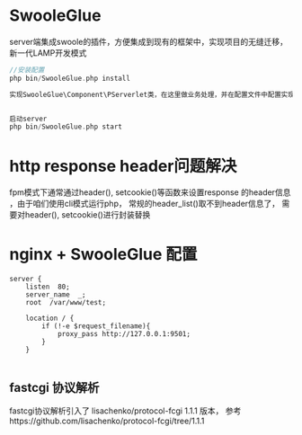 # SwooleGlue
server端集成swoole的插件，方便集成到现有的框架中，实现项目的无缝迁移，新一代LAMP开发模式

```php
//安装配置
php bin/SwooleGlue.php install 

实现SwooleGlue\Component\PServerlet类，在这里做业务处理，并在配置文件中配置实现后的 PServerlet类


启动server
php bin/SwooleGlue.php start 

```

# http response header问题解决
fpm模式下通常通过header(), setcookie()等函数来设置response 的header信息
，由于咱们使用cli模式运行php， 常规的header_list()取不到header信息了， 需要对header(),
setcookie()进行封装替换


# nginx + SwooleGlue  配置
```
server {
    listen  80;
    server_name  _;
    root  /var/www/test;

    location / {
        if (!-e $request_filename){
            proxy_pass http://127.0.0.1:9501;
        }
    }


```


## fastcgi 协议解析
fastcgi协议解析引入了 lisachenko/protocol-fcgi 1.1.1 版本，
参考https://github.com/lisachenko/protocol-fcgi/tree/1.1.1